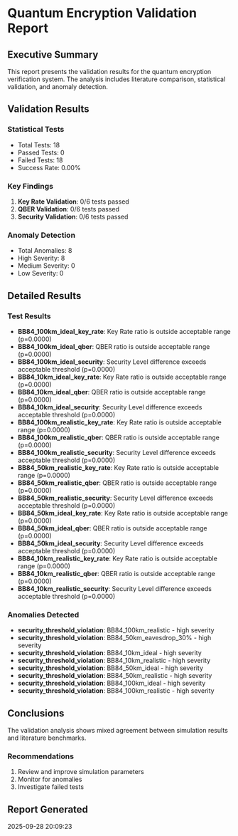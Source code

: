 
# Quantum Encryption Validation Report

## Executive Summary

This report presents the validation results for the quantum encryption verification system.
The analysis includes literature comparison, statistical validation, and anomaly detection.

## Validation Results

### Statistical Tests
- Total Tests: 18
- Passed Tests: 0
- Failed Tests: 18
- Success Rate: 0.00%

### Key Findings
1. **Key Rate Validation**: 0/6 tests passed
2. **QBER Validation**: 0/6 tests passed
3. **Security Validation**: 0/6 tests passed

### Anomaly Detection
- Total Anomalies: 8
- High Severity: 8
- Medium Severity: 0
- Low Severity: 0

## Detailed Results

### Test Results
- **BB84_100km_ideal_key_rate**: Key Rate ratio is outside acceptable range (p=0.0000)
- **BB84_100km_ideal_qber**: QBER ratio is outside acceptable range (p=0.0000)
- **BB84_100km_ideal_security**: Security Level difference exceeds acceptable threshold (p=0.0000)
- **BB84_10km_ideal_key_rate**: Key Rate ratio is outside acceptable range (p=0.0000)
- **BB84_10km_ideal_qber**: QBER ratio is outside acceptable range (p=0.0000)
- **BB84_10km_ideal_security**: Security Level difference exceeds acceptable threshold (p=0.0000)
- **BB84_100km_realistic_key_rate**: Key Rate ratio is outside acceptable range (p=0.0000)
- **BB84_100km_realistic_qber**: QBER ratio is outside acceptable range (p=0.0000)
- **BB84_100km_realistic_security**: Security Level difference exceeds acceptable threshold (p=0.0000)
- **BB84_50km_realistic_key_rate**: Key Rate ratio is outside acceptable range (p=0.0000)
- **BB84_50km_realistic_qber**: QBER ratio is outside acceptable range (p=0.0000)
- **BB84_50km_realistic_security**: Security Level difference exceeds acceptable threshold (p=0.0000)
- **BB84_50km_ideal_key_rate**: Key Rate ratio is outside acceptable range (p=0.0000)
- **BB84_50km_ideal_qber**: QBER ratio is outside acceptable range (p=0.0000)
- **BB84_50km_ideal_security**: Security Level difference exceeds acceptable threshold (p=0.0000)
- **BB84_10km_realistic_key_rate**: Key Rate ratio is outside acceptable range (p=0.0000)
- **BB84_10km_realistic_qber**: QBER ratio is outside acceptable range (p=0.0000)
- **BB84_10km_realistic_security**: Security Level difference exceeds acceptable threshold (p=0.0000)

### Anomalies Detected
- **security_threshold_violation**: BB84_100km_realistic - high severity
- **security_threshold_violation**: BB84_50km_eavesdrop_30% - high severity
- **security_threshold_violation**: BB84_10km_ideal - high severity
- **security_threshold_violation**: BB84_10km_realistic - high severity
- **security_threshold_violation**: BB84_50km_ideal - high severity
- **security_threshold_violation**: BB84_50km_realistic - high severity
- **security_threshold_violation**: BB84_100km_ideal - high severity
- **security_threshold_violation**: BB84_100km_realistic - high severity

## Conclusions

The validation analysis shows mixed agreement between simulation results and literature benchmarks.

### Recommendations
1. Review and improve simulation parameters
2. Monitor for anomalies
3. Investigate failed tests

## Report Generated
2025-09-28 20:09:23
